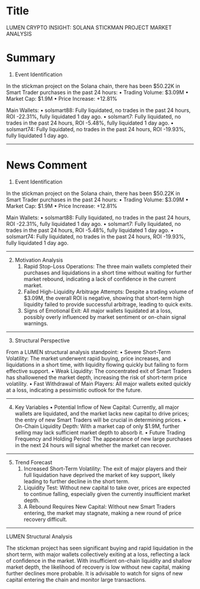 # Title
LUMEN CRYPTO INSIGHT: SOLANA STICKMAN PROJECT MARKET ANALYSIS

# Summary
1. Event Identification

In the stickman project on the Solana chain, there has been $50.22K in Smart Trader purchases in the past 24 hours:
	•	Trading Volume: $3.09M
	•	Market Cap: $1.9M
	•	Price Increase: +12.81%

Main Wallets:
	•	solsmart88: Fully liquidated, no trades in the past 24 hours, ROI -22.31%, fully liquidated 1 day ago.
	•	solsmart7: Fully liquidated, no trades in the past 24 hours, ROI -5.48%, fully liquidated 1 day ago.
	•	solsmart74: Fully liquidated, no trades in the past 24 hours, ROI -19.93%, fully liquidated 1 day ago.

---

# News Comment
1. Event Identification

In the stickman project on the Solana chain, there has been $50.22K in Smart Trader purchases in the past 24 hours:
	•	Trading Volume: $3.09M
	•	Market Cap: $1.9M
	•	Price Increase: +12.81%

Main Wallets:
	•	solsmart88: Fully liquidated, no trades in the past 24 hours, ROI -22.31%, fully liquidated 1 day ago.
	•	solsmart7: Fully liquidated, no trades in the past 24 hours, ROI -5.48%, fully liquidated 1 day ago.
	•	solsmart74: Fully liquidated, no trades in the past 24 hours, ROI -19.93%, fully liquidated 1 day ago.

---

2. Motivation Analysis
	1. Rapid Stop-Loss Operations: The three main wallets completed their purchases and liquidations in a short time without waiting for further market rebound, indicating a lack of confidence in the current market.
	2. Failed High-Liquidity Arbitrage Attempts: Despite a trading volume of $3.09M, the overall ROI is negative, showing that short-term high liquidity failed to provide successful arbitrage, leading to quick exits.
	3. Signs of Emotional Exit: All major wallets liquidated at a loss, possibly overly influenced by market sentiment or on-chain signal warnings.

---

3. Structural Perspective

From a LUMEN structural analysis standpoint:
	•	Severe Short-Term Volatility: The market underwent rapid buying, price increases, and liquidations in a short time, with liquidity flowing quickly but failing to form effective support.
	•	Weak Liquidity: The concentrated exit of Smart Traders has shallowened the market depth, increasing the risk of short-term price volatility.
	•	Fast Withdrawal of Main Players: All major wallets exited quickly at a loss, indicating a pessimistic outlook for the future.

---

4. Key Variables
	•	Potential Inflow of New Capital: Currently, all major wallets are liquidated, and the market lacks new capital to drive prices; the entry of new Smart Traders will be crucial in determining prices.
	•	On-Chain Liquidity Depth: With a market cap of only $1.9M, further selling may lack sufficient market depth to absorb it.
	•	Future Trading Frequency and Holding Period: The appearance of new large purchases in the next 24 hours will signal whether the market can recover.

---

5. Trend Forecast
	1. Increased Short-Term Volatility: The exit of major players and their full liquidation have deprived the market of key support, likely leading to further decline in the short term.
	2. Liquidity Test: Without new capital to take over, prices are expected to continue falling, especially given the currently insufficient market depth.
	3. A Rebound Requires New Capital: Without new Smart Traders entering, the market may stagnate, making a new round of price recovery difficult.

---

LUMEN Structural Analysis

The stickman project has seen significant buying and rapid liquidation in the short term, with major wallets collectively exiting at a loss, reflecting a lack of confidence in the market. With insufficient on-chain liquidity and shallow market depth, the likelihood of recovery is low without new capital, making further declines more probable. It is advisable to watch for signs of new capital entering the chain and monitor large transactions.
